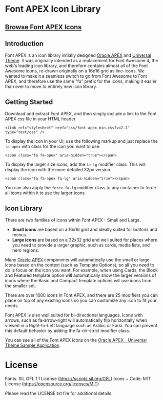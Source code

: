 # Font APEX Icon Library

## [Browse Font APEX Icons](https://oracle.github.io/font-apex/)

## Introduction
Font APEX is an icon library initially designed [Oracle APEX](https://apex.oracle.com) and [Universal Theme](https://apex.oracle.com/ut). It was originally intended as a replacement for Font Awesome 4, the web's leading icon library, and therefore contains almost all of the Font Awesome icons, re-drawn originally on a 16x16 grid as line-icons. We wanted to make it a seamless switch to go from Font Awesome to Font APEX, and therefore use the same "fa" prefix for the icons, making it easier than ever to move to entirely new icon library.

## Getting Started
Download and extract Font APEX, and then simply include a link to the Font APEX css file in your HTML header.
```
<link rel="stylesheet" href="css/font-apex.min.css?v=2.1" type="text/css" />
```

To display the icon in your UI, use the following markup and just replace the `fa-apex` with class for the icon you want to use.
```
<span class="fa fa-apex" aria-hidden="true"></span>
```

To display the larger size icons, add the `fa-lg` modifier class. This will display the icon with the more detailed 32px version.
```
<span class="fa fa-apex fa-lg" aria-hidden="true"></span>
```

You can also apply the `force-fa-lg` modifier class to any container to force all icons within it to use the larger icons.

## Icon Library
There are two families of icons within Font APEX - Small and Large.

- **Small icons** are based on a 16x16 grid and ideally suited for buttons and menus.
- **Large icons** are based on a 32x32 grid and well suited for places where you need to provide a larger graphic, such as cards, media lists, and hero regions.

Many [Oracle APEX](https://apex.oracle.com/) components will automatically use the small or large icons based on the context (such as Template Options), so all you need to do is focus on the icon you want. For example, when using Cards, the Block and Featured template option will automatically show the larger versions of icons where the Basic and Compact template options will use icons from the smaller set.

There are over 1000 icons in Font APEX, and there are 25 modifiers you can place on top of any existing icons so you can customize any icon to fit your needs.

Font APEX is also well suited for bi-directional languages. Icons with arrows, such as fa-arrow-right will automatically flip horizontally when viewed in a Right-to-Left language such as Arabic or Farsi. You can prevent this default behavior by adding the fa-dir-strict modifier class.

You can see all of the Font APEX icons on the [Oracle APEX - Universal Theme Sample Application](https://apex.oracle.com/fontapex).

# License
Fonts: SIL OFL 1.1 License (https://scripts.sil.org/OFL)
Icons + Code: MIT License (https://opensource.org/licenses/MIT)

Please read the LICENSE.txt file for additional details.
